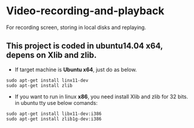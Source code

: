 # Video-recording-and-playback
For recording screen, storing in local disks and replaying.

This project is coded in ubuntu14.04 x64, depens on Xlib and zlib.
---

- If target machine is **Ubuntu x64**, just do as below.

```#shell
sudo apt-get install linx11-dev
sudo apt-get install zlib
```

- If you want to run in linux **x86**, you need install Xlib and zlib for 32 bits.
in ubuntu tty use below comands:

```#shell
sudo apt-get install libx11-dev:i386
sudo apt-get install zlib1g-dev:i386
```


